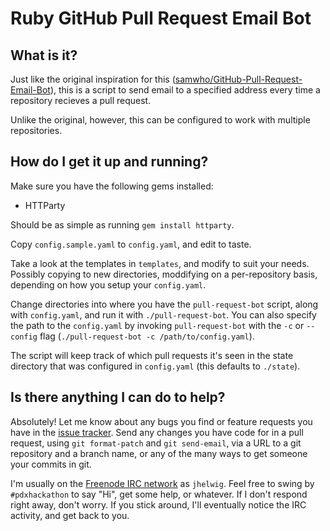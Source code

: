 Ruby GitHub Pull Request Email Bot
==================================

What is it?
-----------

Just like the original inspiration for this
([samwho/GitHub-Pull-Request-Email-Bot](https://github.com/samwho/GitHub-Pull-Request-Email-Bot)),
this is a script to send email to a specified address every time a
repository recieves a pull request.

Unlike the original, however, this can be configured to work with
multiple repositories.

How do I get it up and running?
-------------------------------

Make sure you have the following gems installed:

  * HTTParty

Should be as simple as running `gem install httparty`.

Copy `config.sample.yaml` to `config.yaml`, and edit to taste.

Take a look at the templates in `templates`, and modify to suit your
needs.  Possibly copying to new directories, moddifying on a
per-repository basis, depending on how you setup your `config.yaml`.

Change directories into where you have the `pull-request-bot` script,
along with `config.yaml`, and run it with `./pull-request-bot`.  You
can also specify the path to the `config.yaml` by invoking
`pull-request-bot` with the `-c` or `--config` flag
(`./pull-request-bot -c /path/to/config.yaml`).

The script will keep track of which pull requests it's seen in the
state directory that was configured in `config.yaml` (this defaults to
`./state`).

Is there anything I can do to help?
-----------------------------------

Absolutely!  Let me know about any bugs you find or feature requests
you have in the
[issue tracker](https://github.com/jhelwig/Ruby-GitHub-Pull-Request-Email-Bot/issues).
Send any changes you have code for in a pull request, using `git
format-patch` and `git send-email`, via a URL to a git repository and
a branch name, or any of the many ways to get someone your commits in
git.

I'm usually on the [Freenode IRC network](http://freenode.net/) as
`jhelwig`.  Feel free to swing by `#pdxhackathon` to say "Hi", get
some help, or whatever.  If I don't respond right away, don't worry.
If you stick around, I'll eventually notice the IRC activity, and get
back to you.
